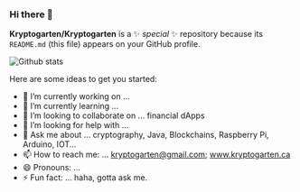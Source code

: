 ### Hi there 👋


**Kryptogarten/Kryptogarten** is a ✨ _special_ ✨ repository because its `README.md` (this file) appears on your GitHub profile.

![Github stats](https://github-readme-stats.vercel.app/api?username=Kryptogarten&theme=highcontrast&show_icons=true&count_private=true)

Here are some ideas to get you started:

- 🔭 I’m currently working on ...
- 🌱 I’m currently learning ...
- 👯 I’m looking to collaborate on ... financial dApps
- 🤔 I’m looking for help with ...
- 💬 Ask me about ... cryptography, Java, Blockchains, Raspberry Pi, Arduino, IOT...
- 📫 How to reach me: ... kryptogarten@gmail.com; www.kryptogarten.ca
- 😄 Pronouns: ...
- ⚡ Fun fact: ... haha, gotta ask me. 

